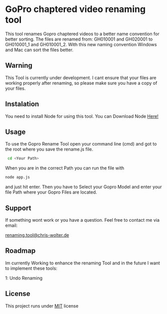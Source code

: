 # GoPro chaptered video renaming tool

This tool renames Gopro chaptered videos to a better name convention for better sorting.
The files are renamed from: GH010001 and GH020001 to GH010001_1 and GH010001_2. With this new naming convention Windows and Mac can sort the files better.

## Warning

This Tool is currently under development. I cant ensure that your files are working properly after renaming, so please make sure you have a copy of your files.

## Instalation

You need to install Node for using this tool. You can Download Node [Here!](https://nodejs.org/en/)

## Usage

To use the Gopro Rename Tool open your command line (cmd) and got to the root where you save the rename.js file.

```bash
 cd <Your Path>
```

When you are in the correct Path you can run the file with

```bash
node app.js
```

and just hit enter. Then you have to Select your Gopro Model and enter your file Path where your Gopro Files are located.

## Support

If something wont work or you have a question. Feel free to contact me via email:

renaming.tool@chris-wolter.de

## Roadmap

Im currently Working to enhance the renaming Tool and in the future I want to implement these tools:

1: Undo Renaming

## License

This project runs under [MIT](https://choosealicense.com/licenses/mit/) license
